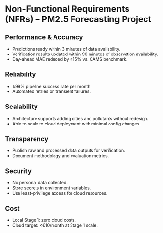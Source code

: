 # Non-Functional Requirements (NFRs) – PM2.5 Forecasting Project

## Performance & Accuracy
- Predictions ready within 3 minutes of data availability.
- Verification results updated within 90 minutes of observation availability.
- Day-ahead MAE reduced by ≥15% vs. CAMS benchmark.

## Reliability
- ≥99% pipeline success rate per month.
- Automated retries on transient failures.

## Scalability
- Architecture supports adding cities and pollutants without redesign.
- Able to scale to cloud deployment with minimal config changes.

## Transparency
- Publish raw and processed data outputs for verification.
- Document methodology and evaluation metrics.

## Security
- No personal data collected.
- Store secrets in environment variables.
- Use least-privilege access for cloud resources.

## Cost
- Local Stage 1: zero cloud costs.
- Cloud target: <€10/month at Stage 1 scale.
